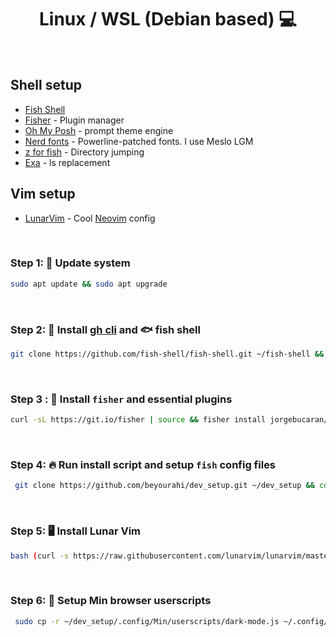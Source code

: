 <h1 align="center"> Linux / WSL (Debian based) 💻 </h1>

<br />

## Shell setup

-   [Fish Shell](https://github.com/fish-shell/fish-shell)
-   [Fisher](https://github.com/jorgebucaran/fisher) - Plugin manager
-   [Oh My Posh](https://ohmyposh.dev/) - prompt theme engine
-   [Nerd fonts](https://github.com/ryanoasis/nerd-fonts) - Powerline-patched fonts. I use Meslo LGM
-   [z for fish](https://github.com/jethrokuan/z) - Directory jumping
-   [Exa](https://github.com/ogham/exa) - ls replacement

## Vim setup

-   [LunarVim](https://github.com/LunarVim/LunarVim) - Cool [Neovim](https://github.com/neovim/neovim) config

<br />

### Step 1: 🚀 Update system

```bash
sudo apt update && sudo apt upgrade
```

<br />

### Step 2: 🔽 Install [gh cli](https://github.com/cli/cli/releases) and 🐟 fish shell

```bash
git clone https://github.com/fish-shell/fish-shell.git ~/fish-shell && cd fish-shell && cmake . && make && sudo make install && chsh -s /usr/bin/fish && gh auth login && exit
```

<br />

### Step 3 : 🦈 Install `fisher` and essential plugins

```bash
curl -sL https://git.io/fisher | source && fisher install jorgebucaran/fisher && fisher install FabioAntunes/fish-nvm edc/bass jethrokuan/z && fisher update && fisher list
```

<br />

### Step 4: 🔥 Run install script and setup `fish` config files

```bash
 git clone https://github.com/beyourahi/dev_setup.git ~/dev_setup && cd ~/dev_setup && chmod +x install.sh && ./install.sh && sudo cp -r ~/dev_setup/.config/fish/config.fish ~/.config/fish/ && . ~/.config/fish/config.fish && exit
```

<br />

### Step 5: 🖥️ Install Lunar Vim

```bash
bash (curl -s https://raw.githubusercontent.com/lunarvim/lunarvim/master/utils/installer/install.sh | psub) && sudo cp -r ~/dev_setup/.config/lvim/config.lua ~/.config/lvim/
```

<br />

### Step 6: 📜 Setup Min browser userscripts

```bash
 sudo cp -r ~/dev_setup/.config/Min/userscripts/dark-mode.js ~/.config/Min/userscripts/ && sudo cp -r ~/dev_setup/.config/Min/userscripts/json-viewer.js ~/.config/Min/userscripts/ && sudo rm -rf ~/dev_setup
```
